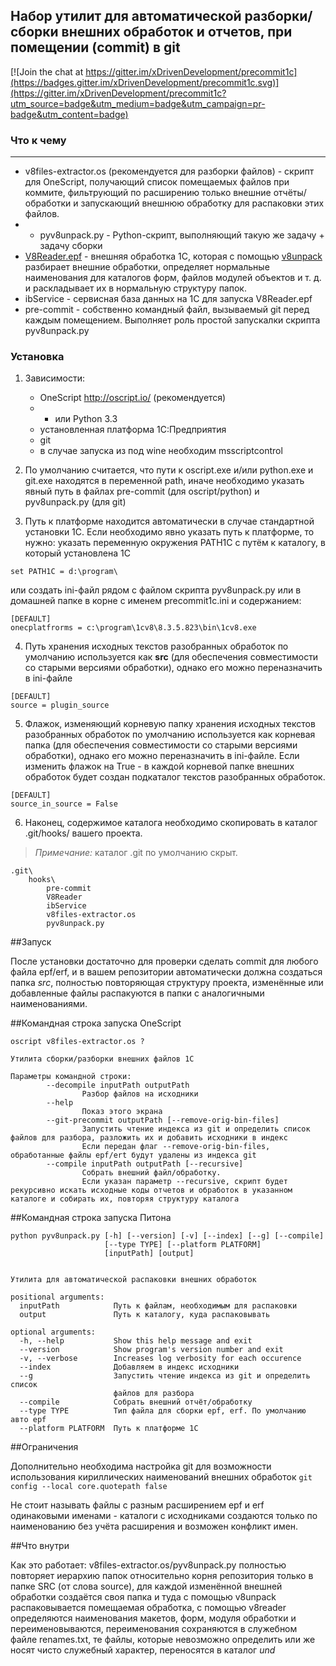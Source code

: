 ﻿## Набор утилит для автоматической разборки/сборки внешних обработок и отчетов, при помещении (commit) в git

[![Join the chat at https://gitter.im/xDrivenDevelopment/precommit1c](https://badges.gitter.im/xDrivenDevelopment/precommit1c.svg)](https://gitter.im/xDrivenDevelopment/precommit1c?utm_source=badge&utm_medium=badge&utm_campaign=pr-badge&utm_content=badge)

### Что к чему
----
* v8files-extractor.os (рекомендуется для разборки файлов) - скрипт для OneScript, получающий список помещаемых файлов при коммите, фильтрующий по расширению только  внешние отчёты/обработки и запускающий внешнюю обработку для распаковки этих файлов.
* * pyv8unpack.py - Python-скрипт, выполняющий такую же задачу + задачу сборки
* [V8Reader.epf](http://infostart.ru/public/106310/) - внешняя обработка 1С, которая с помощью  [v8unpack](http://svn2.assembla.com/svn/V8Unpack/track/) разбирает внешние обработки, определяет нормальные  наименования для каталогов форм, файлов модулей объектов и т. д. и раскладывает их в нормальную структуру папок.
* ibService - сервисная база данных на 1С для запуска V8Reader.epf
* pre-commit - собственно командный файл, вызываемый git перед каждым помещением. Выполняет роль простой запускалки  скрипта pyv8unpack.py

### Установка

1. Зависимости: 
    * OneScript http://oscript.io/ (рекомендуется)
    * * или Python 3.3
    * установленная платформа 1С:Предприятия
    * git
    * в случае запуска из под wine необходим msscriptcontrol

2. По умолчанию считается, что пути к oscript.exe и/или python.exe и git.exe находятся в переменной path, иначе необходимо указать явный путь в файлах pre-commit (для oscript/python) и pyv8unpack.py (для git)

3. Путь к платформе находится автоматически в случае стандартной установки 1С. Если необходимо явно указать путь к платформе, то нужно: указать переменную окружения PATH1C c путём к каталогу, в который установлена 1С
```
set PATH1C = d:\program\
```
или создать ini-файл рядом с файлом скрипта pyv8unpack.py или в домашней папке в корне с именем precommit1c.ini и содержанием:
```
[DEFAULT]
onecplatfrorms = c:\program\1cv8\8.3.5.823\bin\1cv8.exe
```

4. Путь хранения исходных текстов разобранных обработок по умолчанию используется как **src** (для обеспечения совместимости со старыми версиями обработки), однако его можно переназначить в ini-файле
```
[DEFAULT]
source = plugin_source
```

5. Флажок, изменяющий корневую папку хранения исходных текстов разобранных обработок по умолчанию используется как корневая папка (для обеспечения совместимости со старыми версиями обработки), однако его можно переназначить в ini-файле. Если изменить флажок на True - в каждой корневой папке внешних обработок будет создан подкаталог текстов разобранных обработок.
```
[DEFAULT]
source_in_source = False
```

6. Наконец, содержимое каталога необходимо скопировать в каталог .git/hooks/ вашего проекта. 
> *Примечание:* каталог .git по умолчанию скрыт.  

```
.git\
    hooks\
        pre-commit
        V8Reader
        ibService 
        v8files-extractor.os
        pyv8unpack.py
```

##Запуск 

После установки достаточно для проверки сделать commit для любого файла epf/erf, и в вашем репозитории автоматически должна создаться папка *src*, полностью повторяющая структуру проекта, изменённые или добавленные файлы распакуются в папки с аналогичными наименованиями. 

##Командная строка запуска OneScript

```
oscript v8files-extractor.os ?

Утилита сборки/разборки внешних файлов 1С

Параметры командной строки:
        --decompile inputPath outputPath
                Разбор файлов на исходники
        --help
                Показ этого экрана
        --git-precommit outputPath [--remove-orig-bin-files]
                Запустить чтение индекса из git и определить список файлов для разбора, разложить их и добавить исходники в индекс
                Если передан флаг --remove-orig-bin-files, обработанные файлы epf/ert будут удалены из индекса git
        --compile inputPath outputPath [--recursive]
                Собрать внешний файл/обработку.
                Если указан параметр --recursive, скрипт будет рекурсивно искать исходные коды отчетов и обработок в указанном каталоге и собирать их, повторяя структуру каталога
```

##Командная строка запуска Питона

```
python pyv8unpack.py [-h] [--version] [-v] [--index] [--g] [--compile]
                     [--type TYPE] [--platform PLATFORM]
                     [inputPath] [output]


Утилита для автоматической распаковки внешних обработок

positional arguments:
  inputPath            Путь к файлам, необходимым для распаковки
  output               Путь к каталогу, куда распаковывать

optional arguments:
  -h, --help           Show this help message and exit
  --version            Show program's version number and exit
  -v, --verbose        Increases log verbosity for each occurence
  --index              Добавляем в индекс исходники
  --g                  Запустить чтение индекса из git и определить список
                       файлов для разбора
  --compile            Собрать внешний отчёт/обработку
  --type TYPE          Тип файла для сборки epf, erf. По умолчанию авто epf
  --platform PLATFORM  Путь к платформе 1С
```

##Ограничения

Дополнительно необходима настройка git для возможности использования кириллических наименований внешних обработок ```git config --local core.quotepath false```

Не стоит называть файлы с разным расширением epf и erf одинаковыми именами - каталоги с исходниками создаются только по наименованию без учёта расширения и возможен конфликт имен. 

##Что внутри

Как это работает: v8files-extractor.os/pyv8unpack.py полностью повторяет иерархию папок относительно корня репозитория только в папке SRC (от слова source), для каждой изменённой внешней обработки создаётся своя папка и туда с помощью v8unpack распаковывается помещаемая обработка, с помощью v8reader определяются наименования макетов, форм, модуля обработки и переименовываются, переименования сохраняются в служебном файле renames.txt, те файлы, которые невозможно определить или же носят чисто служебный характер, переносятся в каталог *und*
